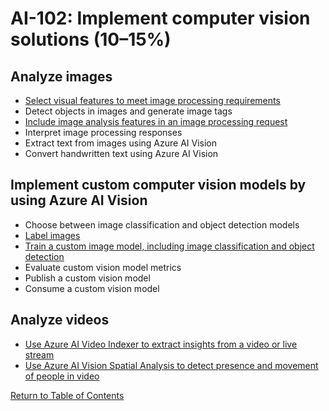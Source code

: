 # AI-102: Implement computer vision solutions (10–15%)

## Analyze images
* [Select visual features to meet image processing requirements](https://learn.microsoft.com/en-us/azure/ai-services/computer-vision/overview-image-analysis)
* Detect objects in images and generate image tags
* [Include image analysis features in an image processing request](https://learn.microsoft.com/en-us/azure/ai-services/computer-vision/quickstarts-sdk/image-analysis-client-library)
* Interpret image processing responses
* Extract text from images using Azure AI Vision
* Convert handwritten text using Azure AI Vision

## Implement custom computer vision models by using Azure AI Vision
* Choose between image classification and object detection models
* [Label images](https://learn.microsoft.com/en-us/azure/ai-services/custom-vision-service/suggested-tags)
* [Train a custom image model, including image classification and object detection](https://learn.microsoft.com/en-us/azure/ai-services/computer-vision/how-to/model-customization)
* Evaluate custom vision model metrics
* Publish a custom vision model
* Consume a custom vision model

## Analyze videos
* [Use Azure AI Video Indexer to extract insights from a video or live stream](https://learn.microsoft.com/en-us/azure/azure-video-indexer/video-indexer-overview)
* [Use Azure AI Vision Spatial Analysis to detect presence and movement of people in video](https://learn.microsoft.com/en-us/azure/ai-services/computer-vision/intro-to-spatial-analysis-public-preview)

[Return to Table of Contents](README.md)